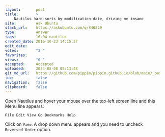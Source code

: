 ```yaml
---
layout:       post
title:        >
    Nautilus hard-sorts by modification-date, driving me insane
site:         Ask Ubuntu
stack_url:    https://askubuntu.com/q/840829
type:         Answer
tags:         16.04 nautilus
created_date: 2016-10-23 14:15:37
edit_date:    
votes:        "2 "
favorites:    
views:        "0 "
accepted:     Accepted
uploaded:     2024-08-08 05:13:48
git_md_url:   https://github.com/pippim/pippim.github.io/blob/main/_posts/2016/2016-10-23-Nautilus-hard-sorts-by-modification-date_-driving-me-insane.md
toc:          false
navigation:   false
clipboard:    false
---
```


Open Nautilus and hover your mouse over the top-left screen line and this Menu line appears:

`File Edit View Go Bookmarks Help`

Click on `View`. A drop down menu appears and you need to uncheck `Reversed Order` option.
